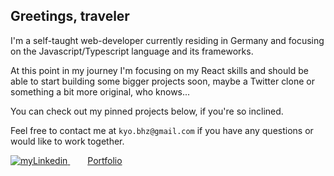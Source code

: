 Greetings, traveler
-------

I'm a self-taught web-developer currently residing in Germany and focusing on the Javascript/Typescript language and its frameworks. 

At this point in my journey I'm focusing on my React skills and should be able to start building some bigger projects soon, maybe a Twitter clone or something a bit more original, who knows...

You can check out my pinned projects below, if you're so inclined.

Feel free to contact me at `kyo.bhz@gmail.com` if you have any questions or would like to work together.

[![myLinkedin](https://user-images.githubusercontent.com/93148601/217886256-b0949ad7-c9ec-464c-857d-3b576aae0263.png)
](https://www.linkedin.com/in/kayo-buchholz-5b497760/)  [Portfolio](https://kayo-b-dev.webflow.io/)



